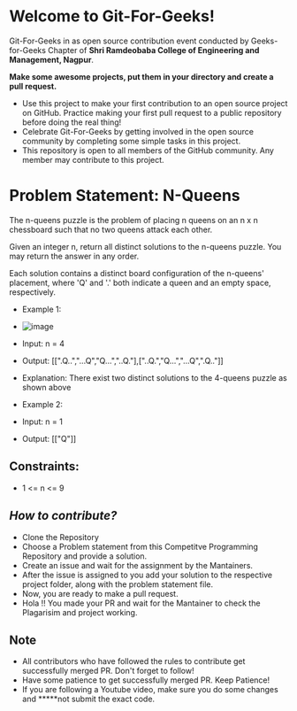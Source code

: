 # Welcome to Git-For-Geeks!

Git-For-Geeks in as open source contribution event conducted by Geeks-for-Geeks Chapter of **Shri Ramdeobaba College of Engineering and Management, Nagpur**.

**Make some awesome projects, put them in your directory and create a pull request.**

- Use this project to make your first contribution to an open source project on GitHub. Practice making your first pull request to a public repository before doing the real thing!
- Celebrate Git-For-Geeks by getting involved in the open source community by completing some simple tasks in this project.
- This repository is open to all members of the GitHub community. Any member may contribute to this project.

# Problem Statement: N-Queens

The n-queens puzzle is the problem of placing n queens on an n x n chessboard such that no two queens attack each other.

Given an integer n, return all distinct solutions to the n-queens puzzle. You may return the answer in any order.

Each solution contains a distinct board configuration of the n-queens' placement, where 'Q' and '.' both indicate a queen and an empty space, respectively.

- Example 1:
- ![image](https://user-images.githubusercontent.com/90469613/195154039-1ead6c36-6cf9-4af8-8258-68942280ad32.png)
- Input: n = 4
- Output: [[".Q..","...Q","Q...","..Q."],["..Q.","Q...","...Q",".Q.."]]
- Explanation: There exist two distinct solutions to the 4-queens puzzle as shown above

- Example 2:
- Input: n = 1
- Output: [["Q"]]

## ****Constraints:****

- 1 <= n <= 9

## *****How to contribute?*****

- Clone the Repository
- Choose a Problem statement from this Competitve Programming Repository and provide a solution.
- Create an issue and wait for the assignment by the Mantainers.
- After the issue is assigned to you add your solution to the respective project folder, along with the problem statement file.
- Now, you are ready to make a pull request.
- Hola !! You made your PR and wait for the Mantainer to check the Plagarisim and project working.

## Note

- All contributors who have followed the rules to contribute get successfully merged PR. Don't forget to follow!
- Have some patience to get successfully merged PR. Keep Patience!
- If you are following a Youtube video, make sure you do some changes and *****not submit the exact code.
